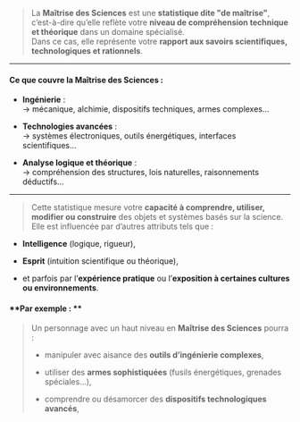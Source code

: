 > La **Maîtrise des Sciences** est une **statistique dite "de maîtrise"**, c’est-à-dire qu’elle reflète votre **niveau de compréhension technique et théorique** dans un domaine spécialisé.  
> Dans ce cas, elle représente votre **rapport aux savoirs scientifiques, technologiques et rationnels**.

---

####  **Ce que couvre la Maîtrise des Sciences** :

- **Ingénierie** :  
    → mécanique, alchimie, dispositifs techniques, armes complexes…
    
- **Technologies avancées** :  
    → systèmes électroniques, outils énergétiques, interfaces scientifiques…
    
- **Analyse logique et théorique** :  
    → compréhension des structures, lois naturelles, raisonnements déductifs…
    

---

> Cette statistique mesure votre **capacité à comprendre, utiliser, modifier ou construire** des objets et systèmes basés sur la science.  
> Elle est influencée par d’autres attributs tels que :

- **Intelligence** (logique, rigueur),
    
- **Esprit** (intuition scientifique ou théorique),
    
- et parfois par l’**expérience pratique** ou l’**exposition à certaines cultures ou environnements**.

#### **Par exemple : **

> Un personnage avec un haut niveau en **Maîtrise des Sciences** pourra :
> 
> - manipuler avec aisance des **outils d’ingénierie complexes**,
>     
> - utiliser des **armes sophistiquées** (fusils énergétiques, grenades spéciales…),
>     
> - comprendre ou désamorcer des **dispositifs technologiques avancés**,
>     
>